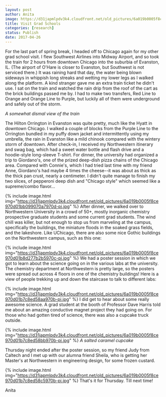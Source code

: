```yaml
---
layout: post
author: Anita
image: https://d31japmlpdv3k4.cloudfront.net/old_pictures/6a019b0005f8ce970d01b8d277b293970c-pi.jpg
title: Visit Grad Schools
categories: [research]
status: Publish
date: 2017-04-26
---
```



For the last part of spring break, I headed off to Chicago again for my other grad school visit. I flew Southwest Airlines into Midway Airport, and so took the train for 2 hours from downtown Chicago into the suburbia of Evanston, IL. (The airport of O'Hare is closer to Evanston, but Southwest is not serviced there.) It was raining hard that day, the water being blown sideways in whippish long streaks and wetting my lower legs as I walked along the platform. A kind stranger gave me an extra train ticket he didn't use. I sat on the train and watched the rain drip from the roof of the cart as the brick buildings passed me by. I had to make two transfers, Red Line to Orange and Orange Line to Purple, but luckily all of them were underground and safely out of the storm.

*A somewhat dismal view of the train*

The Hilton Orrington in Evanston was quite pretty, much like the Hyatt in downtown Chicago. I walked a couple of blocks from the Purple Line to the Orrington bundled in my puffy down jacket and intermittently using my umbrella, the rain in Evanston like a mild chinook compared with the wintery storm of downtown. After check-in, I received my Northwestern itinerary and swag bag, which had a sweet water bottle and flash drive and a hoodie-style long-sleeve T-shirt. For dinner, the university had organized a trip to Giordano's, one of the prized deep-dish pizza chains of the Chicago area. Compared with Connie's, which I had tried last time with my friend Anne, Giordano's had maybe 4 times the cheese--it was about as thick as the thick pan crust, nearly a centimeter. I didn't quite manage to finish my two slices, of pepperoni deep dish and "Chicago style" which seemed like a supreme/combo flavor...


{% include image.html img="https://d31japmlpdv3k4.cloudfront.net/old_pictures/6a019b0005f8ce970d01bb099070a7970d-pi.jpg" %}
After dinner, we walked over to Northwestern University in a crowd of 50+, mostly inorganic chemistry prospective graduate students and some current grad students. The wind chill was killer, but not enough to stop us from marveling at the campus, specifically the buildings, the miniature floods in the soaked grass fields, and the lakeshore. Like UChicago, there are also some nice Gothic buildings on the Northwestern campus, such as this one:

{% include image.html img="https://d31japmlpdv3k4.cloudfront.net/old_pictures/6a019b0005f8ce970d01b8d277b2b5970c-pi.jpg" %}
We had a poster session in which we got to learn about the science going on in the various labs at the university. The chemistry department at Northwestern is pretty large, so the posters were spread out across 4 floors in one of the chemistry buildings! Here is a view of people trekking up and down the staircase to talk to different labs:

{% include image.html img="https://d31japmlpdv3k4.cloudfront.net/old_pictures/6a019b0005f8ce970d01b7c8ed58aa970b-pi.jpg" %}
I did get to hear about some really awesome science. A grad student at the booth of Professor Dave Harris told me about an amazing conductive magnet project they had going on. For those who had gotten tired of science, there was also a cupcake truck outside.


{% include image.html img="https://d31japmlpdv3k4.cloudfront.net/old_pictures/6a019b0005f8ce970d01b7c8ed58bb970b-pi.jpg" %}
*A salted caramel cupcake*

Thursday night ended after the poster session, so my friend Judy from Caltech and I met up with our alumna friend Sheila, who is getting her Master's at Northwestern in engineering design, for some frozen custard.


{% include image.html img="https://d31japmlpdv3k4.cloudfront.net/old_pictures/6a019b0005f8ce970d01b7c8ed58c5970b-pi.jpg" %}
That's it for Thursday. Till next time!

Anita


